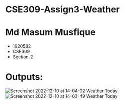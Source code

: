 # CSE309-Assign3-Weather

# Md Masum Musfique
- 1920582
- CSE309
- Section-2

# Outputs:

![Screenshot 2022-12-10 at 14-04-02 Weather Today](https://user-images.githubusercontent.com/66321598/206839810-8eca606b-c759-497f-98e7-d6ffba8aab04.png)
![Screenshot 2022-12-10 at 14-03-49 Weather Today](https://user-images.githubusercontent.com/66321598/206839811-0cf8c30b-8fb2-4001-8643-6969d792583c.png)
